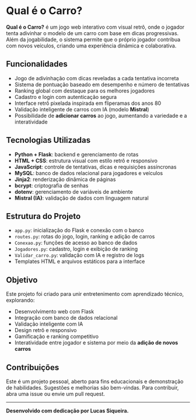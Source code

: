 # Qual é o Carro?

**Qual é o Carro?** é um jogo web interativo com visual retrô, onde o jogador tenta adivinhar o modelo de um carro com base em dicas progressivas. Além da jogabilidade, o sistema permite que o próprio jogador contribua com novos veículos, criando uma experiência dinâmica e colaborativa.

## Funcionalidades

- Jogo de adivinhação com dicas reveladas a cada tentativa incorreta  
- Sistema de pontuação baseado em desempenho e número de tentativas  
- Ranking global com destaque para os melhores jogadores  
- Cadastro e login com autenticação segura  
- Interface retrô pixelada inspirada em fliperamas dos anos 80  
- Validação inteligente de carros com IA (modelo **Mistral**)  
- Possibilidade de **adicionar carros** ao jogo, aumentando a variedade e a interatividade  

## Tecnologias Utilizadas

- **Python + Flask**: backend e gerenciamento de rotas  
- **HTML + CSS**: estrutura visual com estilo retrô e responsivo  
- **JavaScript**: controle de tentativas, dicas e requisições assíncronas  
- **MySQL**: banco de dados relacional para jogadores e veículos  
- **Jinja2**: renderização dinâmica de páginas  
- **bcrypt**: criptografia de senhas  
- **dotenv**: gerenciamento de variáveis de ambiente  
- **Mistral (IA)**: validação de dados com linguagem natural  

## Estrutura do Projeto

- `app.py`: inicialização do Flask e conexão com o banco  
- `routes.py`: rotas do jogo, login, ranking e adição de carros  
- `Conexao.py`: funções de acesso ao banco de dados  
- `Jogadores.py`: cadastro, login e exibição de ranking  
- `Validar_carro.py`: validação com IA e registro de logs  
- Templates HTML e arquivos estáticos para a interface  

## Objetivo

Este projeto foi criado para unir entretenimento com aprendizado técnico, explorando:

- Desenvolvimento web com Flask  
- Integração com banco de dados relacional  
- Validação inteligente com IA  
- Design retrô e responsivo  
- Gamificação e ranking competitivo  
- Interatividade entre jogador e sistema por meio da **adição de novos carros**

## Contribuições

Este é um projeto pessoal, aberto para fins educacionais e demonstração de habilidades. Sugestões e melhorias são bem-vindas. Para contribuir, abra uma issue ou envie um pull request.

---

**Desenvolvido com dedicação por Lucas Siqueira.**


